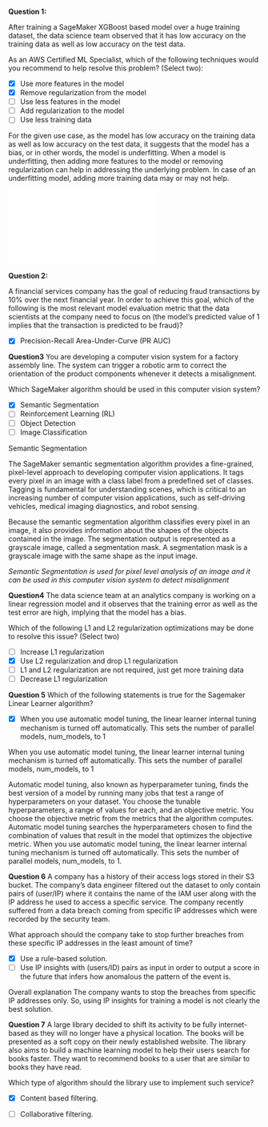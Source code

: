**Question 1:**

After training a SageMaker XGBoost based model over a huge training dataset, the data science team observed that it has low accuracy on the training data as well as low accuracy on the test data.

As an AWS Certified ML Specialist, which of the following techniques would you recommend to help resolve this problem? (Select two):

- [x] Use more features in the model
- [x] Remove regularization from the model
- [ ] Use less features in the model
- [ ] Add regularization to the model
- [ ] Use less training data

For the given use case, as the model has low accuracy on the training data as well as low accuracy on the test data, it suggests that the model has a bias, or in other words, the model is underfitting. When a model is underfitting, then adding more features to the model or removing regularization can help in addressing the underlying problem. In case of an underfitting model, adding more training data may or may not help.

![Overfitting vs Underfitting](overfit.img)

**Question 2:**

A financial services company has the goal of reducing fraud transactions by 10% over the next financial year. In order to achieve this goal, which of the following is the most relevant model evaluation metric that the data scientists at the company need to focus on (the model’s predicted value of 1 implies that the transaction is predicted to be fraud)?

- [x] Precision-Recall Area-Under-Curve (PR AUC)

**Question3**
You are developing a computer vision system for a factory assembly line. The system can trigger a robotic arm to correct the orientation of the product components whenever it detects a misalignment.

Which SageMaker algorithm should be used in this computer vision system?
- [x] Semantic Segmentation
- [ ] Reinforcement Learning (RL)
- [ ] Object Detection
- [ ] Image Classification

Semantic Segmentation

The SageMaker semantic segmentation algorithm provides a fine-grained, pixel-level approach to developing computer vision applications. It tags every pixel in an image with a class label from a predefined set of classes. Tagging is fundamental for understanding scenes, which is critical to an increasing number of computer vision applications, such as self-driving vehicles, medical imaging diagnostics, and robot sensing.

Because the semantic segmentation algorithm classifies every pixel in an image, it also provides information about the shapes of the objects contained in the image. The segmentation output is represented as a grayscale image, called a segmentation mask. A segmentation mask is a grayscale image with the same shape as the input image.

*Semantic Segmentation is used for pixel level analysis of an image and it can be used in this computer vision system to detect misalignment*

**Question4**
The data science team at an analytics company is working on a linear regression model and it observes that the training error as well as the test error are high, implying that the model has a bias.

Which of the following L1 and L2 regularization optimizations may be done to resolve this issue? (Select two)

- [ ] Increase L1 regularization
- [x] Use L2 regularization and drop L1 regularization
- [ ] L1 and L2 regularization are not required, just get more training data
- [ ] Decrease L1 regularization

**Question 5**
Which of the following statements is true for the Sagemaker Linear Learner algorithm?

- [x] When you use automatic model tuning, the linear learner internal tuning mechanism is turned off automatically. This sets the number of parallel models, num_models, to 1

When you use automatic model tuning, the linear learner internal tuning mechanism is turned off automatically. This sets the number of parallel models, num_models, to 1

Automatic model tuning, also known as hyperparameter tuning, finds the best version of a model by running many jobs that test a range of hyperparameters on your dataset. You choose the tunable hyperparameters, a range of values for each, and an objective metric. You choose the objective metric from the metrics that the algorithm computes. Automatic model tuning searches the hyperparameters chosen to find the combination of values that result in the model that optimizes the objective metric. When you use automatic model tuning, the linear learner internal tuning mechanism is turned off automatically. This sets the number of parallel models, num_models, to 1.

**Question 6**
A company has a history of their access logs stored in their S3 bucket. The company’s data engineer filtered out the dataset to only contain pairs of (user/IP) where it contains the name of the IAM user along with the IP address he used to access a specific service. The company recently suffered from a data breach coming from specific IP addresses which were recorded by the security team.

What approach should the company take to stop further breaches from these specific IP addresses in the least amount of time?

- [x] Use a rule-based solution.
- [ ] Use IP insights with (users/ID) pairs as input in order to output a score in the future that infers how anomalous the pattern of the event is.

Overall explanation
The company wants to stop the breaches from specific IP addresses only. So, using IP insights for training a model is not clearly the best solution.

**Question 7**
A large library decided to shift its activity to be fully internet-based as they will no longer have a physical location. The books will be presented as a soft copy on their newly established website. The library also aims to build a machine learning model to help their users search for books faster. They want to recommend books to a user that are similar to books they have read.

Which type of algorithm should the library use to implement such service?

- [x] Content based filtering.
- [ ] Collaborative filtering.


